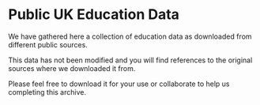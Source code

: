 # Public UK Education Data

We have gathered here a collection of education data as downloaded from
different public sources. 

This data has not been modified and you will find references to the original 
sources where we downloaded it from.

Please feel free to download it for your use or collaborate to help us
completing this archive.
